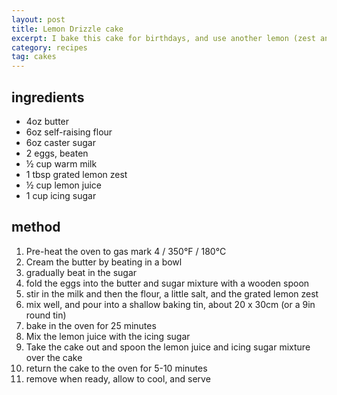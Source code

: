 ```yaml
---
layout: post
title: Lemon Drizzle cake
excerpt: I bake this cake for birthdays, and use another lemon (zest and a little juice) to make a lemon buttercream as topping.
category: recipes
tag: cakes
---
```


## ingredients

* 4oz butter
* 6oz self-raising flour
* 6oz caster sugar
* 2 eggs, beaten
* &frac12; cup warm milk
* 1 tbsp grated lemon zest
* &frac12; cup lemon juice
* 1 cup icing sugar

## method

1. Pre-heat the oven to gas mark 4 / 350&deg;F / 180&deg;C
2. Cream the butter by beating in a bowl
3. gradually beat in the sugar
4. fold the eggs into the butter and sugar mixture with a wooden spoon
5. stir in the milk and then the flour, a little salt, and the grated lemon zest
6. mix well, and pour into a shallow baking tin, about 20 x 30cm (or a 9in round tin)
7. bake in the oven for 25 minutes
8. Mix the lemon juice with the icing sugar
9. Take the cake out and spoon the lemon juice and icing sugar mixture over the cake
10. return the cake to the oven for 5-10 minutes
11. remove when ready, allow to cool, and serve
